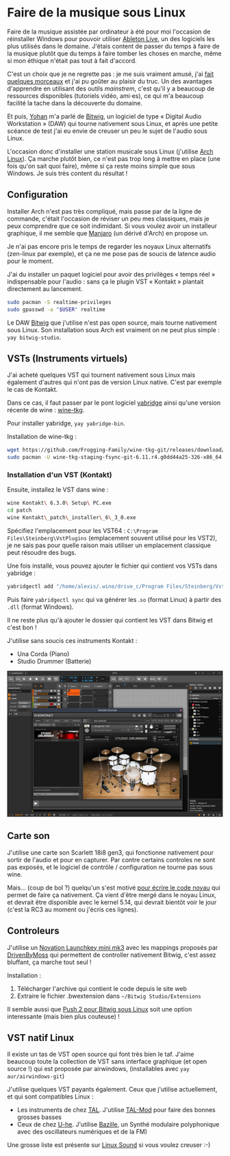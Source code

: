 # Faire de la musique sous Linux

Faire de la musique assistée par ordinateur à été pour moi l'occasion de réinstaller Windows pour pouvoir utiliser [Ableton Live](https://www.ableton.com/en/live/), un des logiciels les plus utilisés dans le domaine. J'étais content de passer du temps à faire de la musique plutôt que du temps à faire tomber les choses en marche, même si mon éthique n'était pas tout à fait d'accord.

C'est un choix que je ne regrette pas : je me suis vraiment amusé, j'ai [fait quelques morceaux](https://soundcloud.com/the-lost-triangle/) et j'ai pu goûter au plaisir du truc. Un des avantages d'apprendre en utilisant des outils *mainstrem*, c'est qu'il y a beaucoup de ressources disponibles (tutoriels vidéo, ami⋅es), ce qui m'a beaucoup facilité la tache dans la découverte du domaine.

Et puis, [Yohan](https://yohanboniface.me/) m'a parlé de [Bitwig](https://www.bitwig.com/), un logiciel de type « Digital Audio Workstation » (DAW) qui tourne nativement sous Linux, et après une petite scéance de test j'ai eu envie de creuser un peu le sujet de l'audio sous Linux.

L'occasion donc d'installer une station musicale sous Linux (j'utilise [Arch Linux](https://archlinux.org/)). Ça marche plutôt bien, ce n'est pas trop long à mettre en place (une fois qu'on sait quoi faire), même si ça reste moins simple que sous Windows. Je suis très content du résultat !

## Configuration

Installer Arch n'est pas très compliqué, mais passe par de la ligne de commande, c'était l'occasion de réviser un peu mes classiques, mais je peux comprendre que ce soit indimidant. Si vous voulez avoir un installeur graphique, il me semble que [Manjaro](https://manjaro.org/) (un dérivé d'Arch) en propose un.

Je n'ai pas encore pris le temps de regarder les noyaux Linux alternatifs (zen-linux par exemple), et ça ne me pose pas de soucis de latence audio pour le moment.

J'ai du installer un paquet logiciel pour avoir des privilèges « temps réel » indispensable pour l'audio : sans ça le plugin VST « Kontakt » plantait directement au lancement.

```bash
sudo pacman -S realtime-privileges
sudo gpasswd -a "$USER" realtime
```

Le DAW [Bitwig](https://www.bitwig.com/) que j'utilise n'est pas open source, mais tourne nativement sous Linux. Son installation sous Arch est vraiment on ne peut plus simple : `yay bitwig-studio`.

## VSTs (Instruments virtuels)

J'ai acheté quelques VST qui tournent nativement sous Linux mais également d'autres qui n'ont pas de version Linux native. C'est par exemple le cas de Kontakt.

Dans ce cas, il faut passer par le pont logiciel [yabridge](https://github.com/robbert-vdh/yabridge) ainsi qu'une version récente de wine : [wine-tkg](https://github.com/Frogging-Family/wine-tkg-git/releases/).

Pour installer yabridge, `yay yabridge-bin`.

Installation de wine-tkg :

```bash
wget https://github.com/Frogging-Family/wine-tkg-git/releases/download/6.11.r4.g0dd44a25/wine-tkg-staging-fsync-git-6.11.r4.g0dd44a25-326-x86_64.pkg.tar.zst
sudo pacman -U wine-tkg-staging-fsync-git-6.11.r4.g0dd44a25-326-x86_64.pkg.tar.zst
```

### Installation d'un VST (Kontakt)

Ensuite, installez le VST dans wine :

```bash
wine Kontakt\ 6.3.0\ Setup\ PC.exe
cd patch
wine Kontakt\_patch\_installer\_6\_3_0.exe
```

Spécifiez l'emplacement pour les VST64 : `C:\Program Files\Steinberg\VstPlugins` (emplacement souvent utilisé pour les VST2), je ne sais pas pour quelle raison mais utiliser un emplacement classique peut résoudre des bugs.

Une fois installé, vous pouvez ajouter le fichier qui contient vos VSTs dans yabridge :

```bash
yabridgectl add "/home/alexis/.wine/drive_c/Program Files/Steinberg/VstPlugins"
```
Puis faire `yabridgectl sync` qui va générer les .`so` (format Linux) à partir des `.dll` (format Windows).

Il ne reste plus qu'à ajouter le dossier qui contient les VST dans Bitwig et c'est bon !

J'utilise sans soucis ces instruments Kontakt :

- Una Corda (Piano)
- Studio Drummer (Batterie)

![bitwig-studio-studio-drummer.png](/images/musique-linux.png)

## Carte son

J'utilise une carte son Scarlett 18i8 gen3, qui fonctionne nativement pour sortir de l'audio et pour en capturer. Par contre certains controles ne sont pas exposés, et le logiciel de contrôle / configuration ne tourne pas sous wine.

Mais… (coup de bol ?) quelqu'un s'est motivé [pour écrire le code noyau](https://github.com/geoffreybennett/scarlett-gen2) qui permet de faire ça nativement. Ça vient d'être mergé dans le noyau Linux, et devrait être disponible avec le kernel 5.14, qui devrait bientôt voir le jour (c'est la RC3 au moment ou j'écris ces lignes).

## Controleurs

J'utilise un [Novation Launchkey mini mk3](https://novationmusic.com/en/keys/launchkey-mini) avec les mappings proposés par [DrivenByMoss](http://mossgrabers.de/Software/Bitwig/Bitwig.html) qui permettent de controller nativement Bitwig, c'est assez bluffant, ça marche tout seul !

Installation :

1.  Télécharger l'archive qui contient le code depuis le site web
2.  Extraire le fichier .bwextension dans `~/Bitwig Studio/Extensions`

Il semble aussi que [Push 2 pour Bitwig sous Linux](http://www.mossgrabers.de/Software/Bitwig/Bitwig.html) soit une option interessante (mais bien plus couteuse) !

## VST natif Linux

Il existe un tas de VST open source qui font très bien le taf. J'aime beaucoup toute la collection de VST sans interface graphique (et open source !) qui est proposée par airwindows, (installables avec `yay aur/airwindows-git`)

J'utilise quelques VST payants également. Ceux que j'utilise actuellement, et qui sont compatibles Linux :

- Les instruments de chez [TAL](https://tal-software.com/). J'utilise [TAL-Mod](https://tal-software.com/products/tal-mod) pour faire des bonnes grosses basses
- Ceux de chez [U-he](https://u-he.com/products/). J'utilise [Bazille](https://u-he.com/products/bazille/), un Synthé modulaire polyphonique avec des oscillateurs numériques et de la FM)

Une grosse liste est présente sur [Linux Sound](http://linux-sound.org/linux-vst-plugins.html) si vous voulez creuser :-)
